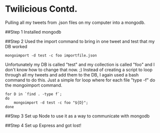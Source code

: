 Twilicious Contd.
=========

Pulling all my tweets from .json files on my computer into a mongodb.

##Step 1 
Installed mongodb

##Step 2
Used the import command to bring in one tweet and test that my DB worked

```
mongoimport -d test -c foo importfile.json

```
Unfortunately my DB is called "test" and my collection is called "foo" and I don't know how to change that now. ;) Instead of creating a script to loop through all my tweets and add them to the DB, I again used a bash command to do this. Just a simple for loop where for each file "type -f" do the mongoimport command.

```
for D in `find . -type f`; 
do  
    mongoimport -d test -c foo "${D}"; 
done

```

##Step 3
Set up Node to use it as a way to communicate with mongodb

##Step 4
Set up Express and got lost!